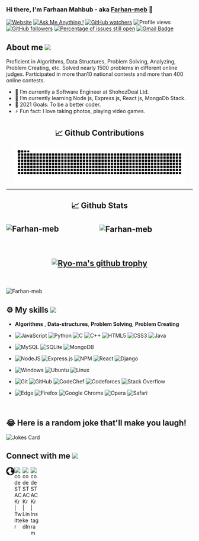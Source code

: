 ### Hi there, I'm Farhaan Mahbub - aka [Farhan-meb][website1] 👋


[![Website](https://img.shields.io/website?label=Portfolio&style=for-the-badge&url=https%3A%2F%2Fcodestackr.com)](https://farhanmeb.wixsite.com/farhan-meb) [![Ask Me Anything !](https://img.shields.io/badge/Ask%20me-anything-1abc9c.svg)](https://facebook.com/farhan.meb) [![GitHub watchers](https://img.shields.io/github/watchers/Naereen/StrapDown.js.svg?style=social&label=Watch&maxAge=2592000)](https://GitHub.com/Farhan-meb/StrapDown.js/watchers/) ![Profile views](https://gpvc.arturio.dev/Farhan-meb) [![GitHub followers](https://img.shields.io/github/followers/Naereen.svg?style=social&label=Follow&maxAge=2592000)](https://github.com/Farhan-meb?tab=followers) [![Percentage of issues still open](http://isitmaintained.com/badge/open/Naereen/badges.svg)](http://isitmaintained.com/project/Farhan-meb/badges "Percentage of issues still open") [![Gmail Badge](https://img.shields.io/badge/-farhan.meb@gmail.com-c14438?style=flat&logo=Gmail&logoColor=white&link=mailto:farhan.meb@gmail.com)](mailto:rebai.ahmed@outlook.com) 



## About me <img src="https://media.giphy.com/media/iY8CRBdQXODJSCERIr/giphy.gif" width="30px">&nbsp;
Proficient in Algorithms, Data Structures, Problem Solving, Analyzing, Problem Creating, etc. Solved nearly 1500 problems in different online judges. Participated in more than10 national contests and more than 400 online contests.</p>

- 🔭 I’m currently a Software Engineer at ShohozDeal Ltd.
- 🌱 I’m currently learning Node js, Express js, React js, MongoDb Stack.
- 🥅 2021 Goals: To be a better coder.
- ⚡ Fun fact: I love taking photos, playing video games.

<h2 align="center">📈 Github Contributions</h2>
<p align="center">
<a href="https://github.com/Farhan-meb">
  <img height="100" align="center" src="https://raw.githubusercontent.com/w3bdesign/w3bdesign/output/github-contribution-grid-snake.svg" />
</a>
<hr />
<h2 align="center">📈 Github Stats</h2>

<h2 align="center">
<p><img align="left" src="https://github-readme-stats.vercel.app/api/top-langs?username=Farhan-meb&show_icons=true&locale=en&layout=compact" alt="Farhan-meb" />
</p> <p><img align="center" src="https://github-readme-stats.vercel.app/api?username=Farhan-meb&show_icons=true&locale=en" alt="Farhan-meb" /></p>
<br>

[![Ryo-ma's github trophy](https://github-profile-trophy.vercel.app/?username=Farhan-meb&row=1)](https://github.com/ryo-ma/github-profile-trophy) 
</h2> 

<br>

<p><img align="center" src="https://github-readme-streak-stats.herokuapp.com/?user=Farhan-meb&" alt="Farhan-meb" /></p>

## :gear: My skills <img src="https://media.giphy.com/media/iY8CRBdQXODJSCERIr/giphy.gif" width="30px">&nbsp;

- **Algorithms** , **Data-structures**, **Problem Solving**, **Problem Creating**

- ![JavaScript](https://img.shields.io/badge/javascript-%23323330.svg?style=for-the-badge&logo=javascript&logoColor=%23F7DF1E) ![Python](https://img.shields.io/badge/python-3670A0?style=for-the-badge&logo=python&logoColor=ffdd54) ![C](https://img.shields.io/badge/c-%2300599C.svg?style=for-the-badge&logo=c&logoColor=white) ![C++](https://img.shields.io/badge/c++-%2300599C.svg?style=for-the-badge&logo=c%2B%2B&logoColor=white) ![HTML5](https://img.shields.io/badge/html5-%23E34F26.svg?style=for-the-badge&logo=html5&logoColor=white) ![CSS3](https://img.shields.io/badge/css3-%231572B6.svg?style=for-the-badge&logo=css3&logoColor=white) ![Java](https://img.shields.io/badge/java-%23ED8B00.svg?style=for-the-badge&logo=java&logoColor=white)

- ![MySQL](https://img.shields.io/badge/mysql-%2300f.svg?style=for-the-badge&logo=mysql&logoColor=white) ![SQLite](https://img.shields.io/badge/sqlite-%2307405e.svg?style=for-the-badge&logo=sqlite&logoColor=white) ![MongoDB](https://img.shields.io/badge/MongoDB-%234ea94b.svg?style=for-the-badge&logo=mongodb&logoColor=white)

- ![NodeJS](https://img.shields.io/badge/node.js-6DA55F?style=for-the-badge&logo=node.js&logoColor=white) ![Express.js](https://img.shields.io/badge/express.js-%23404d59.svg?style=for-the-badge&logo=express&logoColor=%2361DAFB) ![NPM](https://img.shields.io/badge/NPM-%23000000.svg?style=for-the-badge&logo=npm&logoColor=white) ![React](https://img.shields.io/badge/react-%2320232a.svg?style=for-the-badge&logo=react&logoColor=%2361DAFB) ![Django](https://img.shields.io/badge/django-%23092E20.svg?style=for-the-badge&logo=django&logoColor=white) 

- ![Windows](https://img.shields.io/badge/Windows-0078D6?style=for-the-badge&logo=windows&logoColor=white) ![Ubuntu](https://img.shields.io/badge/Ubuntu-E95420?style=for-the-badge&logo=ubuntu&logoColor=white) ![Linux](https://img.shields.io/badge/Linux-FCC624?style=for-the-badge&logo=linux&logoColor=black)

- ![Git](https://img.shields.io/badge/git-%23F05033.svg?style=for-the-badge&logo=git&logoColor=white) ![GitHub](https://img.shields.io/badge/github-%23121011.svg?style=for-the-badge&logo=github&logoColor=white) ![CodeChef](https://img.shields.io/badge/CodeChef-%23964B00.svg?style=for-the-badge&logo=CodeChef&logoColor=white) ![Codeforces](https://img.shields.io/badge/Codeforces-445f9d?style=for-the-badge&logo=Codeforces&logoColor=white) ![Stack Overflow](https://img.shields.io/badge/-Stackoverflow-FE7A16?style=for-the-badge&logo=stack-overflow&logoColor=white)

- ![Edge](https://img.shields.io/badge/Edge-0078D7?style=for-the-badge&logo=Microsoft-edge&logoColor=white) ![Firefox](https://img.shields.io/badge/Firefox-FF7139?style=for-the-badge&logo=Firefox-Browser&logoColor=white) ![Google Chrome](https://img.shields.io/badge/Google%20Chrome-4285F4?style=for-the-badge&logo=GoogleChrome&logoColor=white) ![Opera](https://img.shields.io/badge/Opera-FF1B2D?style=for-the-badge&logo=Opera&logoColor=white) 	![Safari](https://img.shields.io/badge/Safari-000000?style=for-the-badge&logo=Safari&logoColor=white)
</br>

## 😂 Here is a random joke that'll make you laugh!
![Jokes Card](https://readme-jokes.vercel.app/api)

## Connect with me <img src="https://media.giphy.com/media/iY8CRBdQXODJSCERIr/giphy.gif" width="30px">&nbsp;

[<img align="left" alt="codeSTACKr.com" width="22px" src="https://raw.githubusercontent.com/iconic/open-iconic/master/svg/globe.svg" />][website]
[<img align="left" alt="codeSTACKr | Twitter" width="22px" src="https://cdn.jsdelivr.net/npm/simple-icons@v3/icons/twitter.svg" />][twitter]
[<img align="left" alt="codeSTACKr | LinkedIn" width="22px" src="https://cdn.jsdelivr.net/npm/simple-icons@v3/icons/linkedin.svg" />][linkedin]
[<img align="left" alt="codeSTACKr | Instagram" width="22px" src="https://cdn.jsdelivr.net/npm/simple-icons@v3/icons/instagram.svg" />][instagram]

<br />


[website]: https://farhan-meb.github.io/portfolio/
[website1]: https://github.com/Farhan-meb
[twitter]: https://twitter.com/iamFarhanMahbub
[youtube]: https://youtube.com/codeSTACKr
[instagram]: https://www.instagram.com/_.mrittu._/?hl=en
[linkedin]: https://www.linkedin.com/in/farhan-mahbub-2ab3917b/
[webdevplaylist]: https://www.youtube.com/playlist?list=PLkwxH9e_vrAJ0WbEsFA9W3I1W-g_BTsbt
[jsplaylist]: https://www.youtube.com/playlist?list=PLkwxH9e_vrALRJKu7wfXby3MKeflhTu6B
[cssplaylist]: https://www.youtube.com/playlist?list=PLkwxH9e_vrALSdvZuEh6gqQdmDoDIoqz4
[reactplaylist]: https://www.youtube.com/playlist?list=PLkwxH9e_vrAK4TdffpxKY3QGyHCpxFcQ0
